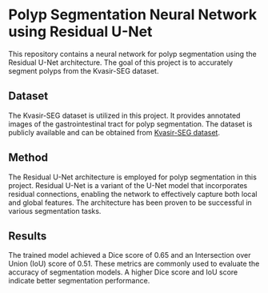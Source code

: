 # Polyp Segmentation Neural Network using Residual U-Net

This repository contains a neural network for polyp segmentation using the Residual U-Net architecture. The goal of this project is to accurately segment polyps from the Kvasir-SEG dataset.

## Dataset

The Kvasir-SEG dataset is utilized in this project. It provides annotated images of the gastrointestinal tract for polyp segmentation. The dataset is publicly available and can be obtained from [Kvasir-SEG dataset](https://datasets.simula.no/kvasir-seg/).

## Method

The Residual U-Net architecture is employed for polyp segmentation in this project. Residual U-Net is a variant of the U-Net model that incorporates residual connections, enabling the network to effectively capture both local and global features. The architecture has been proven to be successful in various segmentation tasks.

## Results

The trained model achieved a Dice score of 0.65 and an Intersection over Union (IoU) score of 0.51. These metrics are commonly used to evaluate the accuracy of segmentation models. A higher Dice score and IoU score indicate better segmentation performance.